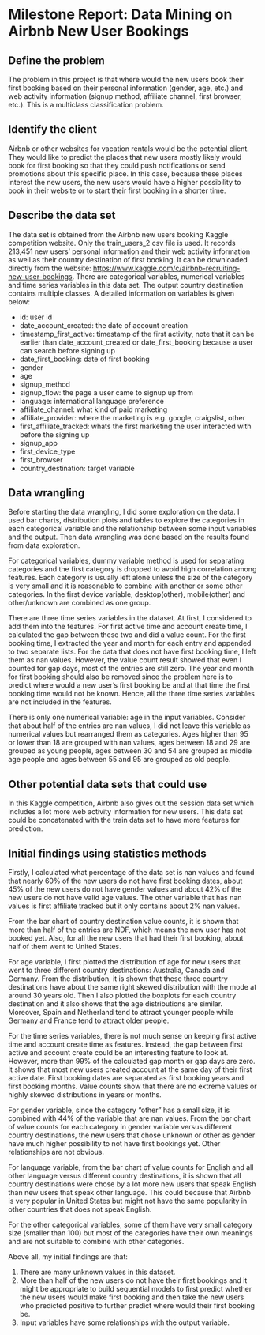 # Milestone Report: Data Mining on Airbnb New User Bookings
## Define the problem
The problem in this project is that where would the new users book their first booking based on their personal information (gender, age, etc.) and web activity information (signup method, affiliate channel, first browser, etc.). This is a multiclass classification problem.
## Identify the client
Airbnb or other websites for vacation rentals would be the potential client. They would like to predict the places that new users mostly likely would book for first booking so that they could push notifications or send promotions about this specific place. In this case, because these places interest the new users, the new users would have a higher possibility to book in their website or to start their first booking in a shorter time.
## Describe the data set
The data set is obtained from the Airbnb new users booking Kaggle competition website. Only the train_users_2 csv file is used. It records 213,451 new users’ personal information and their web activity information as well as their country destination of first booking. It can be downloaded directly from the website: https://www.kaggle.com/c/airbnb-recruiting-new-user-bookings. There are categorical variables, numerical variables and time series variables in this data set. The output country destination contains multiple classes. A detailed information on variables is given below: 
-	id: user id
- date_account_created: the date of account creation
-	timestamp_first_active: timestamp of the first activity, note that it can be earlier than date_account_created or date_first_booking because a user can search before signing up
-	date_first_booking: date of first booking
-	gender
-	age
-	signup_method
-	signup_flow: the page a user came to signup up from
-	language: international language preference
-	affiliate_channel: what kind of paid marketing
-	affiliate_provider: where the marketing is e.g. google, craigslist, other
-	first_affiliate_tracked: whats the first marketing the user interacted with before the signing up
-	signup_app
-	first_device_type
-	first_browser
-	country_destination: target variable 
## Data wrangling
Before starting the data wrangling, I did some exploration on the data. I used bar charts, distribution plots and tables to explore the categories in each categorical variable and the relationship between some input variables and the output. Then data wrangling was done based on the results found from data exploration. 

For categorical variables, dummy variable method is used for separating categories and the first category is dropped to avoid high correlation among features. Each category is usually left alone unless the size of the category is very small and it is reasonable to combine with another or some other categories. In the first device variable, desktop(other), mobile(other) and other/unknown are combined as one group. 

There are three time series variables in the dataset. At first, I considered to add them into the features. For first active time and account create time, I calculated the gap between these two and did a value count. For the first booking time, I extracted the year and month for each entry and appended to two separate lists. For the data that does not have first booking time, I left them as nan values. However, the value count result showed that even I counted for gap days, most of the entries are still zero. The year and month for first booking should also be removed since the problem here is to predict where would a new user’s first booking be and at that time the first booking time would not be known. Hence, all the three time series variables are not included in the features. 

There is only one numerical variable: age in the input variables. Consider that about half of the entries are nan values, I did not leave this variable as numerical values but rearranged them as categories. Ages higher than 95 or lower than 18 are grouped with nan values, ages between 18 and 29 are grouped as young people, ages between 30 and 54 are grouped as middle age people and ages between 55 and 95 are grouped as old people. 
## Other potential data sets that could use
In this Kaggle competition, Airbnb also gives out the session data set which includes a lot more web activity information for new users. This data set could be concatenated with the train data set to have more features for prediction.
## Initial findings using statistics methods
Firstly, I calculated what percentage of the data set is nan values and found that nearly 60% of the new users do not have first booking dates, about 45% of the new users do not have gender values and about 42% of the new users do not have valid age values. The other variable that has nan values is first affiliate tracked but it only contains about 2% nan values. 

From the bar chart of country destination value counts, it is shown that more than half of the entries are NDF, which means the new user has not booked yet. Also, for all the new users that had their first booking, about half of them went to United States. 

For age variable, I first plotted the distribution of age for new users that went to three different country destinations: Australia, Canada and Germany. From the distribution, it is shown that these three country destinations have about the same right skewed distribution with the mode at around 30 years old. Then I also plotted the boxplots for each country destination and it also shows that the age distributions are similar. Moreover, Spain and Netherland tend to attract younger people while Germany and France tend to attract older people. 

For the time series variables, there is not much sense on keeping first active time and account create time as features. Instead, the gap between first active and account create could be an interesting feature to look at. However, more than 99% of the calculated gap month or gap days are zero. It shows that most new users created account at the same day of their first active date. First booking dates are separated as first booking years and first booking months. Value counts show that there are no extreme values or highly skewed distributions in years or months. 

For gender variable, since the category “other” has a small size, it is combined with 44% of the variable that are nan values. From the bar chart of value counts for each category in gender variable versus different country destinations, the new users that chose unknown or other as gender have much higher possibility to not have first bookings yet. Other relationships are not obvious. 

For language variable, from the bar chart of value counts for English and all other language versus different country destinations, it is shown that all country destinations were chose by a lot more new users that speak English than new users that speak other language. This could because that Airbnb is very popular in United States but might not have the same popularity in other countries that does not speak English. 

For the other categorical variables, some of them have very small category size (smaller than 100) but most of the categories have their own meanings and are not suitable to combine with other categories. 

Above all, my initial findings are that: 
1.	There are many unknown values in this dataset. 
2.	More than half of the new users do not have their first bookings and it might be appropriate to build sequential models to first predict whether the new users would make first booking and then take the new users who predicted positive to further predict where would their first booking be. 
3.	Input variables have some relationships with the output variable. 
